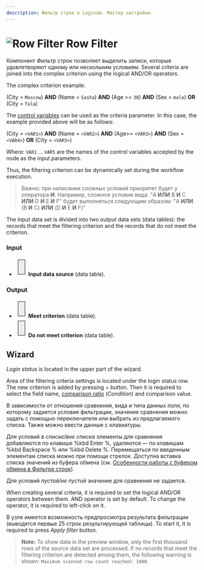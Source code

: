 ```yaml
---
description: Фильтр строк в Loginom. Мастер настройки.
---
```

# ![Row Filter](./../../../images/icons/components/filter-data_default.svg) Row Filter

Компонент *Фильтр строк* позволяет выделить записи, которые удовлетворяют одному или нескольким условиям. Several criteria are joined into the complex criterion using the logical AND/OR operators.

The complex criterion example:

(City = `Moscow`) **AND** (Name = `Sasha`) **AND** (Age >= `30`) **AND** (Sex = `male`) **OR** (City = `Tula`)

The [control variables](./../../../workflow/variables/control-variables.md) can be used as the criteria parameter. In this case, the example provided above will be as follows:

(City = `<VAR1>`) **AND** (Name = `<VAR2>`) **AND** (Age>= `<VAR3>`) **AND** (Sex = `<VAR4>`) **OR** (City = `<VAR5>`)

Where: `VAR1` ... `VAR5` are the names of the control variables accepted by the node as the input parameters.

Thus, the filtering criterion can be dynamically set during the workflow execution.

> Важно: при написании сложных условий приоритет будет у оператора **И**.
> Например, сложное условие вида: "A **ИЛИ** B **И** C **ИЛИ** D **И** E **И** F" будет выполняться следующим образом: "A **ИЛИ** (B **И** C) **ИЛИ** (D **И** E **И** F)"

The input data set is divided into two output data sets (data tables): the records that meet the filtering criterion and the records that do not meet the criterion.

### Input

* ![Input data source](./../../../images/icons/app/node/ports/inputs/table_inactive.svg) **Input data source** (data table).

### Output

* ![Meet criterion](./../../../images/icons/app/node/ports/inputs/table_inactive.svg) **Meet criterion** (data table).
* ![Do not meet criterion](./../../../images/icons/app/node/ports/inputs/table_inactive.svg) **Do not meet criterion** (data table).

## Wizard

*Login status* is located in the upper part of the wizard.

Area of the filtering criteria settings is located under the login status row. The new criterion is added by pressing + button. Then it is required to select the field name, [comparison ratio](./filtering-criteria.md) (*Condition*) and comparison value.

В зависимости от отношения сравнения, вида и типа данных поля, по которому задается условие фильтрации, значение сравнения можно задать с помощью переключателя или выбрать из предлагаемого списка. Также можно ввести данные с клавиатуры.

Для условий *в списке/вне списка* элементы для сравнения добавляются по клавише %kbd Enter %, удаляются — по клавишам %kbd Backspace % или %kbd Delete %. Перемещаться по введенным элементам списка можно при помощи стрелок. Доступна вставка списка значений из буфера обмена (см. [Особенности работы с буфером обмена в Фильтре строк](./filterdata-paste-from-clipboard.md)).

Для условий *пустой/не пустой* значение для сравнения не задается.

When creating several criteria, it is required to set the logical AND/OR operators between them. AND operator is set by default. To change the operator, it is required to left-click on it.

В узле имеется возможность предпросмотра результата фильтрации (выводятся первые 25 строк результирующей таблицы). To start it, it is required to press *Apply filter* button.

> **Note:** To show data in the preview window, only the first thousand rows of the source data set are processed. If no records that meet the filtering criterion are detected among them, the following warning is shown: `Maximum scanned row count reached: 1000`.
